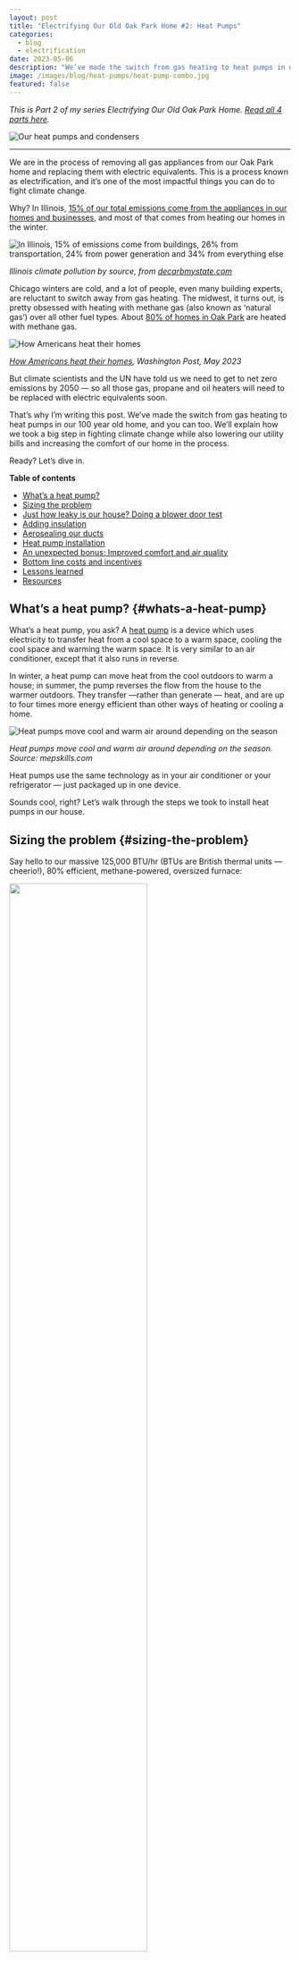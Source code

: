 ```yaml
---
layout: post
title: "Electrifying Our Old Oak Park Home #2: Heat Pumps"
categories: 
  - blog
  - electrification
date: 2023-05-06
description: "We’ve made the switch from gas heating to heat pumps in our 100 year old home, and you can too. We’ll explain how we took a big step in fighting climate change while also lowering our utility bills and increasing the comfort of our home in the process."
image: /images/blog/heat-pumps/heat-pump-combo.jpg
featured: false
---
```


_This is Part 2 of my series Electrifying Our Old Oak Park Home. [Read all 4 parts here](/electrification/)._

<p><img class='img-responsive' src='/images/blog/heat-pumps/heat-pump-combo.jpg' alt='Our heat pumps and condensers'></p>

<hr />

We are in the process of removing all gas appliances from our Oak Park home and replacing them with electric equivalents. This is a process known as electrification, and it’s one of the most impactful things you can do to fight climate change.

Why? In Illinois, [15% of our total emissions come from the appliances in our homes and businesses](https://decarbmystate.com/illinois), and most of that comes from heating our homes in the winter.

<p><img class='img-responsive' src='/images/blog/going-solar/decarb-il.png' alt='In Illinois, 15% of emissions come from buildings, 26% from transportation, 24% from power generation and 34% from everything else'></p>
<p class="text-center"><em>Illinois climate pollution by source, from <a href="https://decarbmystate.com/">decarbmystate.com</a></em></p>

Chicago winters are cold, and a lot of people, even many building experts, are reluctant to switch away from gas heating. The midwest, it turns out, is pretty obsessed with heating with methane gas (also known as ‘natural gas’) over all other fuel types. About [80% of homes in Oak Park](https://www.washingtonpost.com/climate-environment/interactive/2023/home-electrification-heat-pumps-gas-furnace/?pwapi_token=eyJ0eXAiOiJKV1QiLCJhbGciOiJIUzI1NiJ9.eyJzdWJpZCI6IjExMTUyOTc2IiwicmVhc29uIjoiZ2lmdCIsIm5iZiI6MTY3ODA3ODgwMCwiaXNzIjoic3Vic2NyaXB0aW9ucyIsImV4cCI6MTY3OTM3MTE5OSwiaWF0IjoxNjc4MDc4ODAwLCJqdGkiOiI5OTQzOTNjMy0xMWRiLTQ2MzYtOWZlMC1jMmQ1ODVkMzFmYTUiLCJ1cmwiOiJodHRwczovL3d3dy53YXNoaW5ndG9ucG9zdC5jb20vY2xpbWF0ZS1lbnZpcm9ubWVudC9pbnRlcmFjdGl2ZS8yMDIzL2hvbWUtZWxlY3RyaWZpY2F0aW9uLWhlYXQtcHVtcHMtZ2FzLWZ1cm5hY2UvIn0.v0z_i10x7wNGTLVzCYw24XHbNgORprQhdZa3Xrb7IGc&itid=gfta) are heated with methane gas.

<p><img class='img-responsive' src='/images/blog/heat-pumps/wapo-heating.jpg' alt='How Americans heat their homes'></p>
<p class="text-center"><em><a href="https://www.washingtonpost.com/climate-environment/interactive/2023/home-electrification-heat-pumps-gas-furnace/?pwapi_token=eyJ0eXAiOiJKV1QiLCJhbGciOiJIUzI1NiJ9.eyJzdWJpZCI6IjExMTUyOTc2IiwicmVhc29uIjoiZ2lmdCIsIm5iZiI6MTY3ODA3ODgwMCwiaXNzIjoic3Vic2NyaXB0aW9ucyIsImV4cCI6MTY3OTM3MTE5OSwiaWF0IjoxNjc4MDc4ODAwLCJqdGkiOiI5OTQzOTNjMy0xMWRiLTQ2MzYtOWZlMC1jMmQ1ODVkMzFmYTUiLCJ1cmwiOiJodHRwczovL3d3dy53YXNoaW5ndG9ucG9zdC5jb20vY2xpbWF0ZS1lbnZpcm9ubWVudC9pbnRlcmFjdGl2ZS8yMDIzL2hvbWUtZWxlY3RyaWZpY2F0aW9uLWhlYXQtcHVtcHMtZ2FzLWZ1cm5hY2UvIn0.v0z_i10x7wNGTLVzCYw24XHbNgORprQhdZa3Xrb7IGc&itid=gfta">How Americans heat their homes</a>, Washington Post, May 2023</em></p>

But climate scientists and the UN have told us we need to get to net zero emissions by 2050 — so all those gas, propane and oil heaters will need to be replaced with electric equivalents soon.

That’s why I’m writing this post. We’ve made the switch from gas heating to heat pumps in our 100 year old home, and you can too. We’ll explain how we took a big step in fighting climate change while also lowering our utility bills and increasing the comfort of our home in the process. 

Ready? Let’s dive in.

**Table of contents**

<ul>
  <li><a href="#whats-a-heat-pump">What’s a heat pump?</a></li>
  <li><a href="#sizing-the-problem">Sizing the problem</a></li>
  <li><a href="#just-how-leaky-is-our-house-doing-a-blower-door-test">Just how leaky is our house? Doing a blower door test</a></li>
  <li><a href="#adding-insulation">Adding insulation</a></li>
  <li><a href="#aerosealing-our-ducts">Aerosealing our ducts</a></li>
  <li><a href="#heat-pump-installation">Heat pump installation</a></li>
  <li><a href="#an-unexpected-bonus-improved-comfort-and-air-quality">An unexpected bonus: Improved comfort and air quality</a></li>
  <li><a href="#bottom-line-costs-and-incentives">Bottom line costs and incentives</a></li>
  <li><a href="#lessons-learned">Lessons learned</a></li>
  <li><a href="#resources">Resources</a></li>
</ul>

## What’s a heat pump? {#whats-a-heat-pump}

What’s a heat pump, you ask? A [heat pump](https://en.wikipedia.org/wiki/Heat_pump) is a device which uses electricity to transfer heat from a cool space to a warm space, cooling the cool space and warming the warm space. It is very similar to an air conditioner, except that it also runs in reverse.

In winter, a heat pump can move heat from the cool outdoors to warm a house; in summer, the pump reverses the flow from the house to the warmer outdoors. They transfer —rather than generate — heat, and are up to four times more energy efficient than other ways of heating or cooling a home.

<p><img class='img-responsive' src='/images/blog/heat-pumps/heat-pump-diagram.jpg' alt='Heat pumps move cool and warm air around depending on the season'></p>
<p class="text-center"><em>Heat pumps move cool and warm air around depending on the season. Source: mepskills.com</em></p>

Heat pumps use the same technology as in your air conditioner or your refrigerator — just packaged up in one device.

Sounds cool, right? Let’s walk through the steps we took to install heat pumps in our house.


## Sizing the problem {#sizing-the-problem}

Say hello to our massive 125,000 BTU/hr (BTUs are British thermal units — cheerio!), 80% efficient, methane-powered, oversized furnace:

<p class='text-center'><img style="width:70%;" src='/images/blog/heat-pumps/gas-furnace.jpg'></p>

This gas furnace, installed in 2007 in our 2,800 sq. ft. house, is near the end of its 15-year life. I’ve learned that furnaces like these are pretty common, especially in older homes like ours. Our house doesn’t have great insulation, so to compensate for it, HVAC (heating, ventilation, air conditioning) contractors install more BTUs than you need to get through our cold Chicago winters, just to be safe. 

The problem, from a climate perspective, is that this thing is responsible for about 50% of our household emissions. From a comfort perspective, it’s not great either. It pushes really hot air to our rooms and things get very dry in the winter. Switching to a heat pump will eliminate these gas emissions, save us money, and (as we learned later) greatly improve the comfort of our home year-round. 

There’s just one problem: they don’t make 125,000 BTU/hr heat pumps, at least not affordable ones for residential homes. A typical heat pump is more likely to produce 30,000–40,000 BTU/hr. 

This leaves us with two options: install more than one heat pump, or make our home more efficient to reduce the amount of heating our home needs to keep warm enough in the winter. 

For our house, we ended up doing a little bit of both.


## Just how leaky is our house? Doing a blower door test {#just-how-leaky-is-our-house-doing-a-blower-door-test}

Thankfully, we can use science to figure out exactly what our home needs to be heated and cooled. The tool to calculate this is called a [blower door test](https://www.familyhandyman.com/list/what-is-a-blower-door-test/). The test involves a fan set up in an exterior door and is turned on to pull the air out of your house, like this:

<p><img class='img-responsive' src='/images/blog/heat-pumps/blower-door-test.jpg' alt='A blower door test setup (not our house)'></p>
<p class="text-center"><em>A blower door test setup (not our house). Source: naeci.com</em></p>

The fan is hooked up to a monitor to calculate how leaky or tight your house is. We hired [Insight Property Services](https://www.insightpsinc.com/) to do this for our home, and this is the result: 

<p><img class='img-responsive' src='/images/blog/heat-pumps/blower-door-results.png' alt='Results of our blower door test'></p>
<p class="text-center"><em>Results of our blower door test</em></p>

It’s a pretty confusing report to read, but the number that matters most is the CFM50 value. For those who are curious, [here’s a guide to reading this report](https://energyconservatory.com/wp-content/uploads/2017/08/Test-Results-and-Sample-Test-Forms-Guide-.pdf). CFM50 is “cubic feet of air moving across the fan per minute at the test pressure of 50 pascals”. 

For a tight house, you want a number around or below 1,383. For a moderate home, you want 1,975. The other number to look at is ACH50, which indicates how many times your house completely changes its air every hour at a certain pressure. Our house has an ACH50 of 8.2. Under normal conditions, that translates to completely re-heating our house every 1.7 hours. Yikes!

Our home airflow clocked in at 3,295 CFM50: LEAKY. Well, at least now we have a number we can work towards improving. And improve it we can!

## Adding insulation {#adding-insulation}

As part of the blower door test, Insight Property Services walked around with an infrared camera and identified places where cold air was getting in. Here’s a few places throughout our home with noticeable leaks. The darker purple indicates places where more cold air was getting in.

<p><img class='img-responsive' src='/images/blog/heat-pumps/ir-heat-loss.jpg' alt='Pictures of places in our home with air leakage'></p>
<p class="text-center"><em>Using an infrared camera to identify places where cold air is getting in to our house</em></p>

It turns out, we had a few specific problem areas in our second floor and in parts of our upper and lower roof that were completely missing insulation.

After identifying these problem spots, we hired [Intelligent Energy Solutions](https://www.iesgreen.com/) to fill these areas with insulation. Unfortunately, it meant cutting and drilling into our walls and ceilings a bit:

<p><img class='img-responsive' src='/images/blog/heat-pumps/insulation.png' alt='Cutting out sections of our ceiling and wall drywall to add insulation'></p>
<p class="text-center"><em>Adding insulation in our first floor ceilings, air sealing our attic, and adding wall insulation on the second floor</em></p>

After adding this insulation, they did another blower door test (science!) and measured our CFM50 rating which decreased from 3,295 to 2,645. A 20% improvement. Progress! 

It’s also worth noting that adding this insulation will save us money in the long run and improve our comfort even if we weren’t switching to heat pumps. And it really wasn’t very expensive (more on that in lessons learned).

## Aerosealing our ducts {#aerosealing-our-ducts}

Property Insight Services also gave us a tip on a way to get more heating and cooling out of our existing ducts. Our house has central heating and cooling, which means warm and cold air are blown through ducts in the house to heat and cool all the rooms. These ducts are pieces of metal slotted together which can leak a lot of air as it travels through. So instead of going to your rooms and living spaces where it should, this precious air is wasted in places where you don’t need it — in between your walls and floors.

[Aeroseal](https://aeroseal.com/) is a patented process that finds and fills those gaps. It works similarly to finding and patching a leak in your car tire. An Aeroseal technician hooks up a fan to blow a (non-toxic) mist of Elmer’s glue-like substance into your ducts. The mist particles naturally move towards the many little holes and start sticking to each other. Eventually, as more and more particles stick to each other, the leaks are filled. Here’s a picture of someone (not my house) doing the Aeroseal process:

<p><img class='img-responsive' src='/images/blog/heat-pumps/aeroseal.jpg' alt='The Aeroseal process (not our house)'></p>
<p class="text-center"><em>The Aeroseal process (not our house). Source: Aeroseal</em></p>

Like the blower door test, a sensor is hooked up to the fan before, during and after the process to measure the leakage reduction. We hired [Clean Air Pro](https://cleanairpro.org/) to do our Aerosealing. The process took about 8 hours. Here’s what our report looked like:

<p><img class='img-responsive' src='/images/blog/heat-pumps/aeroseal-results.jpg' alt='The results of our Aeroseal process'></p>
<p class="text-center"><em>The results of our Aeroseal process</em></p>

Before the process, our ducts had an equivalent of a 98-sq. inch hole in them — about 37% of the system capacity. After the Aeroseal process, this was reduced to an equivalent of an 8.4-sq. inch hole, or 3% system capacity — a 91% reduction in air duct leakage. 

This process didn’t make our house less leaky, but it did make our ducts much more efficient at moving warm and cold air to its intended areas around the house .

## Heat pump installation {#heat-pump-installation}

With our somewhat less leaky house and much improved ducts, we were ready to move on to installing heat pumps. It took us a while to find an HVAC installer that worked with heat pumps. Matt Nickels from [Energy Matters](http://energymatters.solutions/) (an Oak Park company) ran a [Manual J load calculation](https://www.indeed.com/career-advice/career-development/manual-j-calculation) and came up with a system that was all-electric and met the required permit specifications from the Village. 

Our 125,000 BTU gas furnace was 80% efficient, so our house needed about 100,000 BTU of heat. After our improvements, Energy Matters determined that our home needed about 79,000 BTU of heat. Definitely doable with two heat pumps, supported by some standard electric resistive heating.

<p><img class='img-responsive' src='/images/blog/heat-pumps/energy-matters-chart.png' alt='BTUs of heating provided by heat pumps and electric resistance. Chart provided by Energy Matters. The electric resistance component can turn on partially at 20 degrees F and fully at 0 degrees F.'></p>
<p class="text-center"><em>BTUs of heating provided by heat pumps and electric resistance. Chart provided by Energy Matters. The electric resistance component can turn on partially at 20 degrees F and fully at 0 degrees F.</em></p>

We swapped out our gas furnace with a 3.0-ton Mitsubishi Single Zone Hyper­-Heating heat pump system supported with an electric resistive heater for temperatures below 20 degrees Fahrenheit. This gave us about 70,000 BTU, which is enough to heat our first and second floors.

It is worth noting that while the electric resistive heater component gives us a lot of cold weather heating, it is not very efficient and should only be used when we need it. This is why the 20F degree threshold is so important. If we ran the resistive heater at say, 40 degrees F and below, it would be on for many more days of the year and significantly increase our energy usage. When HVAC experts warn about how switching to electric could potentially cost you more than gas, this is what they’re talking about. This is why insulation and air duct efficiency are critical — it lowers our energy needs to make the heat pump system viable.

In Chicago, about 85% of our heating days will be above 20 degrees F, so we will not need to use this expensive electric resistance very much. 

<p class='text-center'><img style="width:70%;" src='/images/blog/heat-pumps/heat-pump.jpg' alt='3.0-­ton Mitsubishi Single­ Zone Hyper­-Heating heat pump system'></p>
<p class="text-center"><em>3.0-­ton Mitsubishi Single­ Zone Hyper­-Heating heat pump system</em></p>

We still needed to account for the remaining 9,000 BTU. To get us there, we decided to turn our basement into a second zone and add a 1.5­-ton Mitsubishi Single­ Zone Hyper­ Heating Heat Pump system, which provides up to 19,000 BTUs. More than enough for our needs.

<p><img class='img-responsive' src='/images/blog/heat-pumps/minisplit.jpg' alt='1.5­ ton Mitsubishi Single­zone Hyper­heating Heat Pump system'></p>
<p class="text-center"><em>1.5­ ton Mitsubishi Single­zone Hyper­heating Heat Pump system</em></p>

Both of these heat pumps were installed over the course of three days. They each came with their own  new condenser, replacing the one we had for our previous AC. As a bonus, these condensers are much quieter than our old AC condenser.

<p class='text-center'><img style='width:70%;' src='/images/blog/heat-pumps/condensers.jpg' alt='Our new outside heat pump condensers'></p>
<p class="text-center"><em>Our new outside heat pump condensers</em></p>

## An unexpected bonus: Improved comfort and air quality {#an-unexpected-bonus-improved-comfort-and-air-quality}

After the first day of using our new system, we noticed an immediate improvement in the air quality and comfort within our home. 

Our old gas furnace is what they call a single stage. That means it's either 100% on or off with no variable fan speed in between. This meant that, especially during the milder fall and spring months, it turns on for just a few minutes at full blast and then shuts off. This leads to short bursts of heating and cooling that don’t do a good job reaching all of the rooms in our house.

Heat pumps are different. Instead, they are designed to be constantly on and adjusting both temperature and fan speed as needed. This results in the air being continually cycled, which makes the climate in our home noticeably more comfortable and consistent between rooms and floors. Before, we would notice a big temperature change when going up the stairs from the first floor to the second floor. The second floor, where our bedrooms are, were colder in the winter and hotter in the summer. With the added insulation and heat pump system, I’m happy to say that we do not feel that change at all now!

<p class='text-center'><img src='/images/blog/heat-pumps/2stage1.jpg' alt='Difference in temperature swings between a single stage heater vs two stage'></p>
<p class="text-center"><em>Difference in temperature swings between a single stage heater vs two stage. Source: perryaireheil.com</em></p>

An additional bonus is our air quality. The air exchange filter on our new system is 4 inches wide, instead of the 1-inch filter we had on our old one. This system is much better at filtering out dust and pollen than our old one, and we really noticed a difference.


## Bottom line costs and incentives {#bottom-line-costs-and-incentives}

All told, with the insulation, Aeroseal and installing the new heat pumps, this project cost us $25,940 after rebates. You can see the full breakdown here:

<table class="table table-bordered table-condensed">
  <tr>
   <td><strong>Item</strong></td>
   <td><strong>From</strong></td>
   <td>
    <p style="text-align: right">
    <strong>Cost</strong></p>
   </td>
  </tr>
  <tr>
   <td>Blower door test</td>
   <td>Insight Property Services</td>
   <td><p style="text-align: right">
$450</p>
   </td>
  </tr>
  <tr>
   <td>Aeroseal ducts
   </td>
   <td>Clean Air Pro
   </td>
   <td><p style="text-align: right">
$3,250</p>

   </td>
  </tr>
  <tr>
   <td>Attic air sealing and insulation
   </td>
   <td>Intelligent Energy Solutions
   </td>
   <td><p style="text-align: right">
$2,525</p>

   </td>
  </tr>
  <tr>
   <td>Attic air sealing rebate
   </td>
   <td>Nicor Gas Rebate
   </td>
   <td class="success"><p style="text-align: right">
-$225</p>

   </td>
  </tr>
    <tr>
   <td>Energy Efficient Home Improvement Credit - Insulation
   </td>
   <td>Tax Credit (Federal)
   </td>
   <td class="success"><p style="text-align: right">
-$690</p>

   </td>
  </tr>
  <tr>
   <td>3.0-ton Mitsubishi Single Zone Hyper­-Heating heat pump system
   </td>
   <td>Energy Matters
   </td>
   <td><p style="text-align: right">
$16,250</p>

   </td>
  </tr>
  <tr>
   <td>ComEd direct rebate for ASHP > 16­SEER
   </td>
   <td>ComEd Rebate
   </td>
   <td class="success"><p style="text-align: right">
-$1,400</p>

   </td>
  </tr>
  <tr>
   <td>1.5-ton Mitsubishi Single­ Zone Hyper­-Heating Heat Pump system
   </td>
   <td>Energy Matters
   </td>
   <td><p style="text-align: right">
$7,000</p>

   </td>
  </tr>
  <tr>
   <td>ComEd direct rebate for ductless heat pump > 16.1­SEER2 and 9.0 HSPF2
   </td>
   <td>ComEd Rebate
   </td>
   <td class="success"><p style="text-align: right">
-$1,350</p>

   </td>
  </tr>
  <tr>
   <td>Drywall repair and painting
   </td>
   <td>Oak Park Handy Human
   </td>
   <td><p style="text-align: right">
$1,440</p>

   </td>
  </tr>
  <tr>
   <td>30% (up to $2,000) federal tax credit 25C
   </td>
   <td>Tax Credit (Federal)
   </td>
   <td class="success"><p style="text-align: right">
-$2,000</p>

   </td>
  </tr>
  <tr class="active">
   <td><strong>Heating and Insulation Total</strong>
   </td>
   <td>
   </td>
   <td><p style="text-align: right">
<strong>$25,250</strong></p>

   </td>
  </tr>
</table>

As you can see, we were able to get a $2,000 federal tax credit. For low-income households (under 80% of Area Median Income), the [Inflation Reduction Act (IRA) provides up-front electrification rebates](https://www.rewiringamerica.org/app/ira-calculator/information/heat-pump-air-conditioner-heater) covering all heat pump costs up to $8,000. For moderate-income households (between 80% and 150% of Area Median Income), the electrification rebates cover 50% of heat pump costs up to $8,000.

Another thing to note is our gas furnace and air conditioning were at the end of their lives and we were due for a new system anyway. If we had replaced it with another gas furnace and AC combo, it would have cost us between $14,000–$16,000. 

Additionally, our gas bill has been greatly reduced (we plan to shut it off completely once we electrify the rest of our appliances) and thanks to improved efficiency and our [solar panels](https://derekeder.com/blog/electrifying-our-old-oak-park-home-going-solar), the cost of running our system is also greatly reduced. We’ll need at least a year to determine what the annual cost savings is, and I plan to update this blog post when that happens.

Until then, for us, the investment has been worth it. We have improved the comfort of our home and we are no longer contributing nearly as much climate pollution from burning methane gas. We have taken a significant step to reduce our contribution to climate change and helped give our children and future generations a better chance at a bright future, which to us, is priceless. 

Stay tuned for the next post in this series — electrifying everything else: our hot water heater, stove, clothes dryer and car!


## Lessons learned {#lessons-learned}

Throughout this process, we learned some important lessons that will hopefully be helpful for you. The biggest one is that while going 100% electric is possible in cold-weather climates like Chicago, there is still a lot of skepticism of its feasibility, especially by some HVAC industry professionals. We met with several who either thought we needed to stick with gas, or that switching to electric would lead to dramatically increased utility bills. 

This skepticism is understandable. HVAC professionals are likely to stick with what they know has worked before, and heat pump technology has only recently gotten efficient and large enough to work on large drafty homes (like ours) in low temperature climates. Many of the models, like the Mitsubishi heat pumps that we installed, [are relatively new](https://www.mitsubishicomfort.com/blog/history-variable-capacity-heat-pumps). So if you are met with similar skepticism, stay persistent and find an installer who is familiar with the latest technology.

* **HVAC installers have a wide range of conflicting opinions**: This was the biggest hurdle for us to overcome. Over the course of 6 months, we reached out to and got quotes from many HVAC installers. Most said they just don’t install heat pumps. Some said they do, but can’t recommend going 100% electric. One even proposed we install 5 mini-splits for $70k, one for each floor and bedroom, and completely ignore our existing ducts — a ridiculously wasteful and expensive proposal. Eventually we got quotes from Energy Matters and On the Mark HVAC and they had similar 100% electric and reasonable proposals. Until this point, though, I was very discouraged by what I was being told from industry professionals. My advice to you: stay persistent and use the knowledge from this blog post to empower your decision making.

* **If your HVAC installer won't do a Manual-J Calculation, move on**: A [Manual J load calculation](https://www.indeed.com/career-advice/career-development/manual-j-calculation) is the only way to really measure what your home heating and cooling needs are. If your HVAC installer doesn't do this, they're just guessing as to what you need. The contractors I talked to that didn't do the Manual-J also said heat pumps weren't feasible in Chicago, and they were wrong.

* **Insulation really does matter:** We could have skipped insulating, but it would have meant installing at least one more heat pump and spending more energy to heat our home year over year. For $2,300 of insulation, we reduced our home’s energy needs by 20%, which will pay for itself many, many times over. If you want to save money, don’t skip this step!

* **Going solar first helped incentivize us to electrify**: If you read my previous blog post, you’ll see that we installed solar panels on our roof first. For us, this helped incentivize these other improvements because our electricity costs are low / free. Going solar first may make sense if you can afford it. Otherwise, you may want to do it later or not at all.

* **You can save money by spreading these improvements over several years**: The Inflation Reduction Act allows for a 30% rebate, up to $2,000, each year for making improvements to your home appliances. To maximize savings, it may make the most sense to spread these improvements over several years.


## Resources {#resources}

* Solar and heat pump installers in Oak Park: [https://bit.ly/electrify-your-oak-park-home](https://bit.ly/electrify-your-oak-park-home) 
* Decarb My State: look up where U.S. emissions come from, on a state-by-state basis: [https://decarbmystate.com](https://decarbmystate.com/) 
* How much money will you save from the Inflation Reduction Act? [https://www.rewiringamerica.org/app/ira-calculator](https://www.rewiringamerica.org/app/ira-calculator) 
* Electrify Everything Home Guide: [https://www.rewiringamerica.org/electrify-home-guide](https://www.rewiringamerica.org/electrify-home-guide) 
* Identify what heat pumps and other equipment are eligible for Federal tax credits: [https://www.energystar.gov/about/federal_tax_credits/non_business_energy_property_tax_credits](https://www.energystar.gov/about/federal_tax_credits/non_business_energy_property_tax_credits) 
* The Electrify Everything Course by Nate the House Whisperer: [https://www.youtube.com/playlist?list=PLLTtM5Ga_CUtT-SB20vtU2y2EwtrwC6B6](https://www.youtube.com/playlist?list=PLLTtM5Ga_CUtT-SB20vtU2y2EwtrwC6B6) 
* Cool Calc Manual J - calculate your heating and cooling requirements for your home: [https://www.coolcalc.com/](https://www.coolcalc.com/)